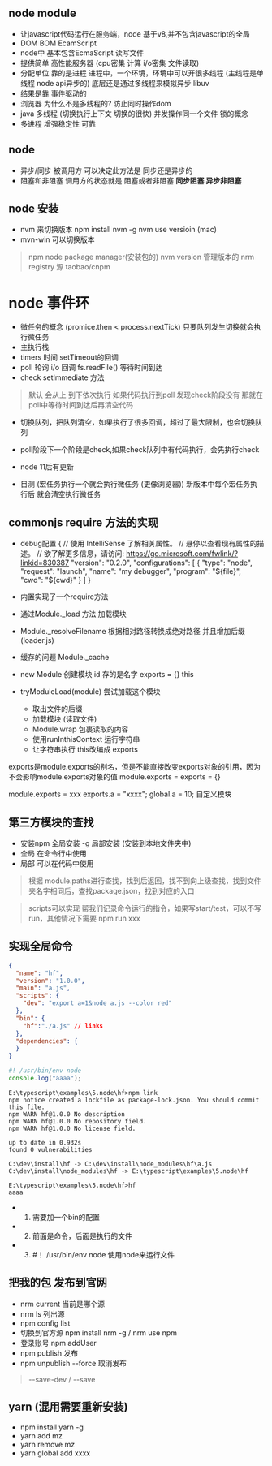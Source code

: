## node module

- 让javascript代码运行在服务端，node 基于v8,并不包含javascript的全局
- DOM BOM EcamScript
- node中 基本包含EcmaScript 读写文件
- 提供简单 高性能服务器  (cpu密集 计算 i/o密集  文件读取)
- 分配单位 靠的是进程   进程中，一个环境，环境中可以开很多线程  (主线程是单线程  node api异步的) 底层还是通过多线程来模拟异步 libuv
- 结果是靠 事件驱动的
- 浏览器 为什么不是多线程的?   防止同时操作dom
- java 多线程 (切换执行上下文 切换的很快) 并发操作同一个文件 锁的概念
- 多进程 增强稳定性 可靠

## node
- 异步/同步     被调用方 可以决定此方法是 同步还是异步的
- 阻塞和非阻塞      调用方的状态就是 阻塞或者非阻塞        **同步阻塞 异步非阻塞**

## node 安装
- nvm 来切换版本  npm install nvm -g nvm use versioin (mac)
- mvn-win 可以切换版本
> npm node package manager(安装包的)
> nvm version 管理版本的
> nrm registry 源  taobao/cnpm

# node 事件环
- 微任务的概念  (promice.then < process.nextTick) 只要队列发生切换就会执行微任务
- 主执行栈
- timers 时间  setTimeout的回调
- poll 轮询 i/o 回调 fs.readFile()  等待时间到达
- check setImmediate 方法

> 默认  会从上 到下依次执行  如果代码执行到poll 发现check阶段没有 那就在poll中等待时间到达后再清空代码

- 切换队列，把队列清空，如果执行了很多回调，超过了最大限制，也会切换队列
- poll阶段下一个阶段是check,如果check队列中有代码执行，会先执行check

- node 11后有更新  
- 目测 (宏任务执行一个就会执行微任务 (更像浏览器)) 新版本中每个宏任务执行后 就会清空执行微任务

## commonjs require 方法的实现
- debug配置
{
    // 使用 IntelliSense 了解相关属性。 
    // 悬停以查看现有属性的描述。
    // 欲了解更多信息，请访问: https://go.microsoft.com/fwlink/?linkid=830387
    "version": "0.2.0",
    "configurations": [ 
        {
            "type": "node",
            "request": "launch",
            "name": "my debugger",
            "program": "${file}",
            "cwd": "${cwd}"
        }
    ]
}

- 内置实现了一个require方法
- 通过Module._load 方法  加载模块
- Module._resolveFilename 根据相对路径转换成绝对路径  并且增加后缀  (loader.js)
- 缓存的问题 Module._cache
- new Module 创建模块 id 存的是名字 exports = {} this
- tryModuleLoad(module) 尝试加载这个模块
  - 取出文件的后缀
  - 加载模块 (读取文件)
  - Module.wrap 包裹读取的内容
  - 使用runInthisContext 运行字符串
  - 让字符串执行 this改编成 exports

exports是module.exports的别名，但是不能直接改变exports对象的引用，因为不会影响module.exports对象的值
module.exports = exports = {}

module.exports = xxx
exports.a = "xxxx";
global.a = 10;
自定义模块

## 第三方模块的查找

- 安装npm  全局安装 -g 局部安装 (安装到本地文件夹中)
- 全局 在命令行中使用
- 局部 可以在代码中使用


> 根据 module.paths进行查找，找到后返回，找不到向上级查找，找到文件夹名字相同后，查找package.json，找到对应的入口

> scripts可以实现 帮我们记录命令运行的指令，如果写start/test，可以不写run，其他情况下需要 npm run xxx

## 实现全局命令

```json
{
  "name": "hf",
  "version": "1.0.0",
  "main": "a.js",
  "scripts": {
    "dev": "export a=1&node a.js --color red"
  },
  "bin": {
    "hf":"./a.js" // links
  },
  "dependencies": {
  }
}
```

```javascript
#! /usr/bin/env node
console.log("aaaa");
```

```shell
E:\typescript\examples\5.node\hf>npm link
npm notice created a lockfile as package-lock.json. You should commit this file.
npm WARN hf@1.0.0 No description
npm WARN hf@1.0.0 No repository field.
npm WARN hf@1.0.0 No license field.

up to date in 0.932s
found 0 vulnerabilities

C:\dev\install\hf -> C:\dev\install\node_modules\hf\a.js
C:\dev\install\node_modules\hf -> E:\typescript\examples\5.node\hf

E:\typescript\examples\5.node\hf>hf
aaaa
```



- 1) 需要加一个bin的配置
- 2) 前面是命令，后面是执行的文件
- 3) #！ /usr/bin/env node 使用node来运行文件

## 把我的包 发布到官网
- nrm current 当前是哪个源
- nrm ls    列出源
- npm config list
- 切换到官方源 npm install nrm -g / nrm use npm
- 登录账号 npm addUser
- npm publish 发布
- npm unpublish --force 取消发布
> --save-dev / --save

## yarn (混用需要重新安装)

- npm install yarn -g
- yarn add mz
- yarn remove mz
- yarn global add xxxx